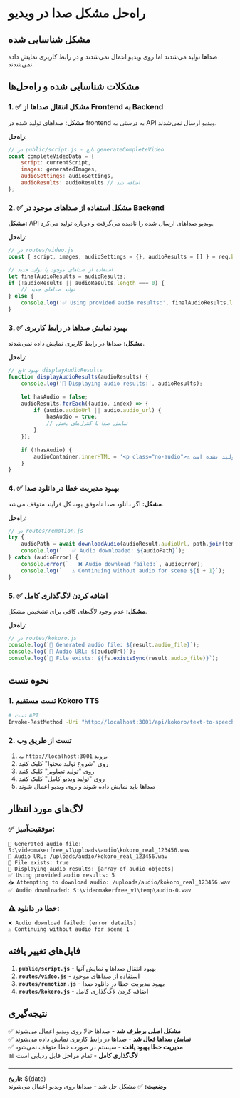 # راه‌حل مشکل صدا در ویدیو

## مشکل شناسایی شده
صداها تولید می‌شدند اما روی ویدیو اعمال نمی‌شدند و در رابط کاربری نمایش داده نمی‌شدند.

## مشکلات شناسایی شده و راه‌حل‌ها

### 1. ✅ **مشکل انتقال صداها از Frontend به Backend**
**مشکل:** صداهای تولید شده در frontend به درستی به API ویدیو ارسال نمی‌شدند.

**راه‌حل:**
```javascript
// در public/script.js - تابع generateCompleteVideo
const completeVideoData = {
    script: currentScript,
    images: generatedImages,
    audioSettings: audioSettings,
    audioResults: audioResults // اضافه شد
};
```

### 2. ✅ **مشکل استفاده از صداهای موجود در Backend**
**مشکل:** API ویدیو صداهای ارسال شده را نادیده می‌گرفت و دوباره تولید می‌کرد.

**راه‌حل:**
```javascript
// در routes/video.js
const { script, images, audioSettings = {}, audioResults = [] } = req.body;

// استفاده از صداهای موجود یا تولید جدید
let finalAudioResults = audioResults;
if (!audioResults || audioResults.length === 0) {
    // تولید صداهای جدید
} else {
    console.log('✅ Using provided audio results:', finalAudioResults.length);
}
```

### 3. ✅ **بهبود نمایش صداها در رابط کاربری**
**مشکل:** صداها در رابط کاربری نمایش داده نمی‌شدند.

**راه‌حل:**
```javascript
// بهبود تابع displayAudioResults
function displayAudioResults(audioResults) {
    console.log('🎵 Displaying audio results:', audioResults);
    
    let hasAudio = false;
    audioResults.forEach((audio, index) => {
        if (audio.audioUrl || audio.audio_url) {
            hasAudio = true;
            // نمایش صدا با کنترل‌های پخش
        }
    });
    
    if (!hasAudio) {
        audioContainer.innerHTML = '<p class="no-audio">⚠️ هیچ صدایی تولید نشده است</p>';
    }
}
```

### 4. ✅ **بهبود مدیریت خطا در دانلود صدا**
**مشکل:** اگر دانلود صدا ناموفق بود، کل فرآیند متوقف می‌شد.

**راه‌حل:**
```javascript
// در routes/remotion.js
try {
    audioPath = await downloadAudio(audioResult.audioUrl, path.join(tempDir, `audio-${i}.wav`));
    console.log(`   ✅ Audio downloaded: ${audioPath}`);
} catch (audioError) {
    console.error(`   ❌ Audio download failed:`, audioError);
    console.log(`   ⚠️ Continuing without audio for scene ${i + 1}`);
}
```

### 5. ✅ **اضافه کردن لاگ‌گذاری کامل**
**مشکل:** عدم وجود لاگ‌های کافی برای تشخیص مشکل.

**راه‌حل:**
```javascript
// در routes/kokoro.js
console.log(`🎵 Generated audio file: ${result.audio_file}`);
console.log(`🔗 Audio URL: ${audioUrl}`);
console.log(`📁 File exists: ${fs.existsSync(result.audio_file)}`);
```

## نحوه تست

### 1. **تست مستقیم Kokoro TTS**
```bash
# تست API
Invoke-RestMethod -Uri "http://localhost:3001/api/kokoro/text-to-speech" -Method POST -ContentType "application/json" -Body '{"text":"Hello world","voice":"af_heart"}'
```

### 2. **تست از طریق وب**
1. به `http://localhost:3001` بروید
2. روی "شروع تولید محتوا" کلیک کنید
3. روی "تولید تصاویر" کلیک کنید
4. روی "تولید ویدیو کامل" کلیک کنید
5. صداها باید نمایش داده شوند و روی ویدیو اعمال شوند

## لاگ‌های مورد انتظار

### ✅ **موفقیت‌آمیز:**
```
🎵 Generated audio file: S:\videomakerfree_v1\uploads\audio\kokoro_real_123456.wav
🔗 Audio URL: /uploads/audio/kokoro_real_123456.wav
📁 File exists: true
🎵 Displaying audio results: [array of audio objects]
✅ Using provided audio results: 5
📥 Attempting to download audio: /uploads/audio/kokoro_real_123456.wav
✅ Audio downloaded: S:\videomakerfree_v1\temp\audio-0.wav
```

### ⚠️ **خطا در دانلود:**
```
❌ Audio download failed: [error details]
⚠️ Continuing without audio for scene 1
```

## فایل‌های تغییر یافته

1. **`public/script.js`** - بهبود انتقال صداها و نمایش آنها
2. **`routes/video.js`** - استفاده از صداهای موجود
3. **`routes/remotion.js`** - بهبود مدیریت خطا در دانلود صدا
4. **`routes/kokoro.js`** - اضافه کردن لاگ‌گذاری کامل

## نتیجه‌گیری

✅ **مشکل اصلی برطرف شد** - صداها حالا روی ویدیو اعمال می‌شوند  
✅ **نمایش صداها فعال شد** - صداها در رابط کاربری نمایش داده می‌شوند  
✅ **مدیریت خطا بهبود یافت** - سیستم در صورت خطا متوقف نمی‌شود  
📊 **لاگ‌گذاری کامل** - تمام مراحل قابل ردیابی است  

---
**تاریخ:** $(date)  
**وضعیت:** ✅ مشکل حل شد - صداها روی ویدیو اعمال می‌شوند


